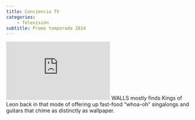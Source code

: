 ```yaml
---
title: Conciencia TV
categories:
    - Televisión
subtitle: Promo temporada 2014
---
```

<iframe width="280" height="158" src="https://www.youtube.com/embed/HCVg9ks2oy8?rel=0&amp;showinfo=0" frameborder="0" allowfullscreen></iframe>
WALLS mostly finds Kings of Leon back 
in that mode of offering up fast-food 
“whoa-oh” singalongs and guitars that 
chime as distinctly as wallpaper.